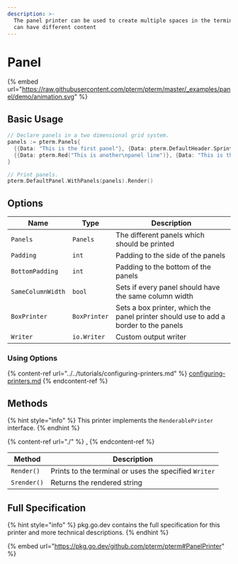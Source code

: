 ```yaml
---
description: >-
  The panel printer can be used to create multiple spaces in the terminal, which
  can have different content
---
```


# Panel

{% embed url="https://raw.githubusercontent.com/pterm/pterm/master/_examples/panel/demo/animation.svg" %}

## Basic Usage

```go
// Declare panels in a two dimensional grid system.
panels := pterm.Panels{
  {{Data: "This is the first panel"}, {Data: pterm.DefaultHeader.Sprint("Hello, World!")}, {Data: "This\npanel\ncontains\nmultiple\nlines"}},
  {{Data: pterm.Red("This is another\npanel line")}, {Data: "This is the second panel\nwith a new line"}},
}

// Print panels.
pterm.DefaultPanel.WithPanels(panels).Render()
```

## Options

| Name              | Type         | Description                                                                          |
| ----------------- | ------------ | ------------------------------------------------------------------------------------ |
| `Panels`          | `Panels`     | The different panels which should be printed                                         |
| `Padding`         | `int`        | Padding to the side of the panels                                                    |
| `BottomPadding`   | `int`        | Padding to the bottom of the panels                                                  |
| `SameColumnWidth` | `bool`       | Sets if every panel should have the same column width                                |
| `BoxPrinter`      | `BoxPrinter` | Sets a box printer, which the panel printer should use to add a border to the panels |
| `Writer`          | `io.Writer`  | Custom output writer                                                                 |

### Using Options

{% content-ref url="../../tutorials/configuring-printers.md" %}
[configuring-printers.md](../../tutorials/configuring-printers.md)
{% endcontent-ref %}

## Methods

{% hint style="info" %}
This printer implements the `RenderablePrinter` interface.
{% endhint %}

{% content-ref url="./" %}
[.](./)
{% endcontent-ref %}

| Method      | Description                                           |
| ----------- | ----------------------------------------------------- |
| `Render()`  | Prints to the terminal or uses the specified `Writer` |
| `Srender()` | Returns the rendered string                           |

## Full Specification

{% hint style="info" %}
pkg.go.dev contains the full specification for this printer and more technical descriptions.
{% endhint %}

{% embed url="https://pkg.go.dev/github.com/pterm/pterm#PanelPrinter" %}

